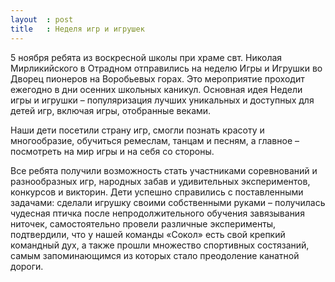 ```yaml
---
layout  : post
title   : Неделя игр и игрушек
---
```

5 ноября ребята из воскресной школы при храме свт. Николая Мирликийского в Отрадном отправились на неделю Игры и Игрушки во Дворец пионеров на Воробьевых горах. Это мероприятие проходит ежегодно в дни осенних школьных каникул. Основная идея Недели игры и игрушки &ndash; популяризация лучших уникальных и доступных для детей игр, включая игры, отобранные веками.

Наши дети посетили страну игр,  смогли познать красоту и многообразие, обучиться ремеслам, танцам и песням, а главное &ndash; посмотреть на мир игры и на себя со стороны.

Все ребята получили возможность стать участниками соревнований и разнообразных игр, народных забав и удивительных экспериментов, конкурсов и викторин. Дети успешно справились с поставленными задачами: сделали игрушку своими собственными руками &ndash; получилась чудесная птичка после непродолжительного обучения завязывания ниточек, самостоятельно провели различные эксперименты, подтвердили, что у нашей команды «Сокол» есть свой крепкий командный дух, а также прошли множество спортивных состязаний, самым запоминающимся из которых стало преодоление канатной дороги.
